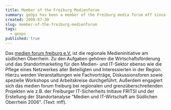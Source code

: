 ```yaml
---
title: Member of the Freiburg Medienforum
summary: geOps has been a member of the Freiburg media forum mff since July, emphasizing its commitment to staying up to date on media and IT security issues in the regional environment as well.
created: 2008-07-30
slug: member-of-the-freiburg-medienforum
tags:
  - geops
published: true
---
```

Das [medien forum freiburg e.V.](http://www.mff.net/) ist die regionale Medieninitiative am südlichen Oberrhein. Zu den Aufgaben gehören die Wirtschaftsförderung und das Standortmarketing für den Medien- und IT-Sektor ebenso wie die Pflege eines Netzwerkes aller Beteiligten und Interessierten in der Region. Hierzu werden Veranstaltungen wie Fachvorträge, Diskussionsforen sowie spezielle Workshops und Arbeitskreise durchgeführt. Außerdem engagiert sich das medien forum freiburg bei regionalen und grenzüberschreitenden Projekten wie z.B. der Freiburger IT-Sicherheits Initiave FRITSI und der Erstellung der Standortanalyse "Medien und IT-Wirtschaft am Südlichen Oberrhein 2006". (Text: mff).
